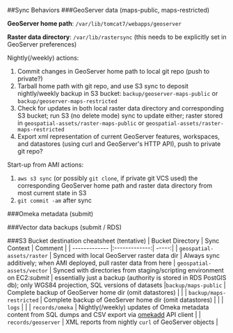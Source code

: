 ##Sync Behaviors
###GeoServer data (maps-public, maps-restricted)

**GeoServer home path**: `/var/lib/tomcat7/webapps/geoserver`

**Raster data directory**: `/var/lib/rastersync` (this needs to be explicitly set in GeoServer preferences)

Nightly(/weekly) actions:

1. Commit changes in GeoServer home path to local git repo (push to private?)
2. Tarball home path with git repo, and use S3 sync to deposit nightly/weekly backup in S3 bucket: `backup/geoserver-maps-public` or `backup/geoserver-maps-restricted`
3. Check for updates in both local raster data directory and corresponding S3 bucket; run S3 (no delete mode) sync to update either; raster stored in `geospatial-assets/raster-maps-public` or `geospatial-assets/raster-maps-restricted`
4. Export xml representation of current GeoServer features, workspaces, and datastores (using curl and GeoServer's HTTP API), push to private git repo?

Start-up from AMI actions:

1. `aws s3 sync` (or possibly `git clone`, if private git VCS used) the corresponding GeoServer home path and raster data directory from most current state in S3
2. `git commit -am` after sync


###Omeka metadata (submit)

###Vector data backups (submit / RDS)

###S3 Bucket destination cheatsheet (tentative)
| Bucket Directory  | Sync Context  | Comment  |
| ------------- |:-------------:| -----:|
| `geospatial-assets/raster`     | Synced with local GeoServer raster data dir      |   Always sync additively; when AMI deployed, pull raster data from here 
| `geospatial-assets/vector` |    Synced with directories from staging/scripting environment on EC2:*submit* | essentially just a backup (authority is stored in RDS PostGIS db); only WGS84 projection, SQL versions of datasets
|`backup/maps-public`     | Complete backup of GeoServer home dir (omit datastores) |  |
| `backup/maps-restricted`     | Complete backup of GeoServer home dir (omit datastores)      |  |
| `logs` |    |
| `records/omeka` |  Nightly(/weekly) updates of Omeka metadata content from SQL dumps and CSV export via [omekadd](https://github.com/wcaleb/omekadd) API client |
| `records/geoserver` |  XML reports from nightly `curl` of GeoServer objects |


